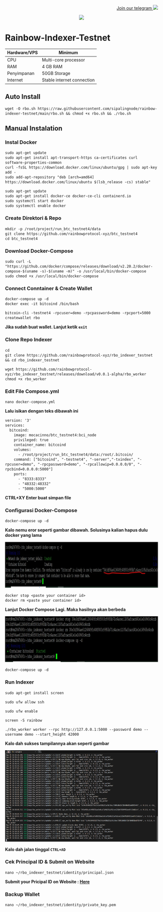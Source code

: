 <p style="font-size:14px" align="right">
<a href="https://t.me/airdropasc" target="_blank">Join our telegram <img src="https://user-images.githubusercontent.com/50621007/183283867-56b4d69f-bc6e-4939-b00a-72aa019d1aea.png" width="30"/></a>
</p>

<p align="center">
  <img height="300" height="auto" src="https://user-images.githubusercontent.com/109174478/209359981-dc19b4bf-854d-4a2a-b803-2547a7fa43f2.jpg">
</p>

# Rainbow-Indexer-Testnet

|  Hardware/VPS |  Minimum |
| ------------ | ------------ |
| CPU  | Multi-core processor  |
| RAM | 4 GB RAM |
| Penyimpanan  | 50GB Storage |
| Internet | Stable internet connection |

## Auto Install
```
wget -O rbo.sh https://raw.githubusercontent.com/sipalingnode/rainbow-indexer-testnet/main/rbo.sh && chmod +x rbo.sh && ./rbo.sh
```
## Manual Instalation

### Instal Docker
```
sudo apt-get update
sudo apt-get install apt-transport-https ca-certificates curl software-properties-common
curl -fsSL https://download.docker.com/linux/ubuntu/gpg | sudo apt-key add -
sudo add-apt-repository "deb [arch=amd64] https://download.docker.com/linux/ubuntu $(lsb_release -cs) stable"
```
```
sudo apt-get update
sudo apt-get install docker-ce docker-ce-cli containerd.io
sudo systemctl start docker
sudo systemctl enable docker
```
### Create Direktori & Repo
```
mkdir -p /root/project/run_btc_testnet4/data
git clone https://github.com/rainbowprotocol-xyz/btc_testnet4
cd btc_testnet4
```
### Download Docker-Compose
```
sudo curl -L "https://github.com/docker/compose/releases/download/v2.20.2/docker-compose-$(uname -s)-$(uname -m)" -o /usr/local/bin/docker-compose
sudo chmod +x /usr/local/bin/docker-compose
```
### Connect Conntainer & Create Wallet
```
docker-compose up -d
docker exec -it bitcoind /bin/bash
```
```
bitcoin-cli -testnet4 -rpcuser=demo -rpcpassword=demo -rpcport=5000 createwallet rbo
```
**Jika sudah buat wallet. Lanjut ketik `exit`**
### Clone Repo Indexer
```
cd
git clone https://github.com/rainbowprotocol-xyz/rbo_indexer_testnet && cd rbo_indexer_testnet
```
```
wget https://github.com/rainbowprotocol-xyz/rbo_indexer_testnet/releases/download/v0.0.1-alpha/rbo_worker
chmod +x rbo_worker
```
### Edit File Compose.yml
```
nano docker-compose.yml
```
**Lalu isikan dengan teks dibawah ini**
```
version: '3'
services:
  bitcoind:
    image: mocacinno/btc_testnet4:bci_node
    privileged: true
    container_name: bitcoind
    volumes:
      - /root/project/run_btc_testnet4/data:/root/.bitcoin/
    command: ["bitcoind", "-testnet4", "-server","-txindex", "-rpcuser=demo", "-rpcpassword=demo", "-rpcallowip=0.0.0.0/0", "-rpcbind=0.0.0.0:5000"]
    ports:
      - "8333:8333"
      - "48332:48332"
      - "5000:5000"
```
**CTRL+XY Enter buat simpan file**
### Configurasi Docker-Compose
```
docker-compose up -d
```
**Kalo nemu eror seperti gambar dibawah. Solusinya kalian hapus dulu docker yang lama**
<p align="center">
  <img height="150" height="auto" src="https://github.com/sipalingnode/rainbow-indexer-testnet/blob/main/eror.jpg">
</p>

```
docker stop <paste your container id>
docker rm <paste your container id>
```
**Lanjut Docker Compose Lagi. Maka hasilnya akan berbeda**

<p align="center">
  <img height="150" height="auto" src="https://github.com/sipalingnode/rainbow-indexer-testnet/blob/main/fixed.jpg">
</p>

```
docker-compose up -d
```
### Run Indexer
```
sudo apt-get install screen
```
```
sudo ufw allow ssh
```
```
sudo ufw enable
```
```
screen -S rainbow
```
```
./rbo_worker worker --rpc http://127.0.0.1:5000 --password demo --username demo --start_height 42000
```
**Kalo dah sukses tampilannya akan seperti gambar**
<p align="center">
  <img height="300" height="auto" src="https://github.com/sipalingnode/rainbow-indexer-testnet/blob/main/log.png">
</p>

**Kalo dah jalan tinggal `CTRL+AD`**
### Cek Principal ID & Submit on Website
```
nano ~/rbo_indexer_testnet/identity/principal.json
```
**Submit your Pricipal ID on Website : [Here](https://testnet.rainbowprotocol.xyz/explorer)**
### Backup Wallet
```
nano ~/rbo_indexer_testnet/identity/private_key.pem
```
